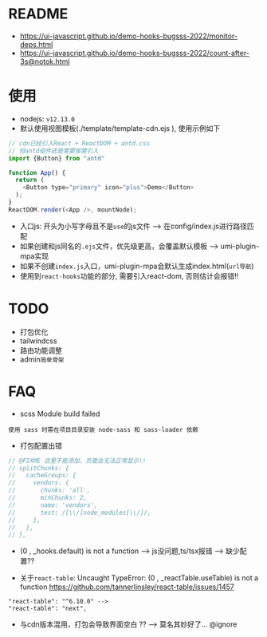 # README

- https://ui-javascript.github.io/demo-hooks-bugsss-2022/monitor-deps.html
- https://ui-javascript.github.io/demo-hooks-bugsss-2022/count-after-3s@notok.html

# 使用

- nodejs: `v12.13.0`
- 默认使用视图模板(./template/template-cdn.ejs ), 使用示例如下

```js
// cdn已经引入React + ReactDOM + antd.css 
// 但antd组件还是需要按需引入
import {Button} from "antd"

function App() {
  return (
    <Button type="primary" icon="plus">Demo</Button>
  );
}
ReactDOM.render(<App />, mountNode);
```

- 入口js: 开头为小写字母且不是`use`的js文件 --> 在config/index.js进行路径匹配
- 如果创建和js同名的`.ejs`文件，优先级更高，会覆盖默认模板 --> umi-plugin-mpa实现
- 如果不创建`index.js`入口，umi-plugin-mpa会默认生成index.html(`url导航`)
- 使用到`react-hooks`功能的部分, 需要引入react-dom, 否则估计会报错!! 

# TODO

- 打包优化
- tailwindcss
- 路由功能调整
- admin`简单骨架`

# FAQ

- scss Module build failed

```
使用 sass 时需在项目目录安装 node-sass 和 sass-loader 依赖
```

- 打包配置出错

```java
// @FIXME 这里不能添加，页面会无法正常显示!!
// splitChunks: {
//   cacheGroups: {
//     vendors: {
//       chunks: 'all',
//       minChunks: 2,
//       name: 'vendors',
//       test: /[\\/]node_modules[\\/]/,
//     },
//   },
// },
```

- (0 , _hooks.default) is not a function --> js没问题,ts/tsx报错 --> 缺少配置??

- 关于`react-table`: Uncaught TypeError: (0 , _reactTable.useTable) is not a function
    https://github.com/tannerlinsley/react-table/issues/1457

```
"react-table": "^6.10.0" -->
"react-table": "next",
```

- 与cdn版本混用，打包会导致界面空白 ?? --> 莫名其妙好了... @ignore

